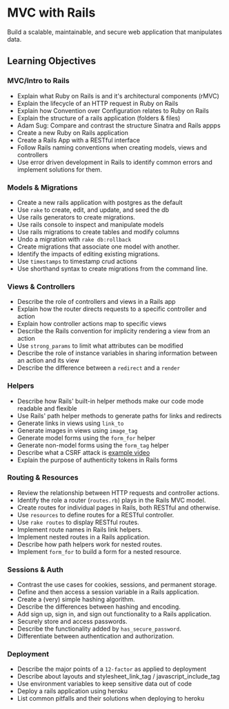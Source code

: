 # MVC with Rails

Build a scalable, maintainable, and secure web application that manipulates data.

## Learning Objectives

### MVC/Intro to Rails
- Explain what Ruby on Rails is and it's architectural components (rMVC)
- Explain the lifecycle of an HTTP request in Ruby on Rails
- Explain how Convention over Configuration relates to Ruby on Rails
- Explain the structure of a rails application (folders & files)
- Adam Sug: Compare and contrast the structure Sinatra and Rails appps
- Create a new Ruby on Rails application
- Create a Rails App with a RESTful interface
- Follow Rails naming conventions when creating models, views and controllers
- Use error driven development in Rails to identify common errors and implement solutions for them.

### Models & Migrations

- Create a new rails application with postgres as the default
- Use `rake` to create, edit, and update, and seed the db
- Use rails generators to create migrations.
- Use rails console to inspect and manipulate models
- Use rails migrations to create tables and modify columns
- Undo a migration with `rake db:rollback`
- Create migrations that associate one model with another.
- Identify the impacts of editing existing migrations.
- Use `timestamps` to timestamp crud actions
- Use shorthand syntax to create migrations from the command line.

### Views & Controllers

- Describe the role of controllers and views in a Rails app
- Explain how the router directs requests to a specific controller and action
- Explain how controller actions map to specific views
- Describe the Rails convention for implicity rendering a view from an action
- Use `strong_params` to limit what attributes can be modified
- Describe the role of instance variables in sharing information between an action and its view
- Describe the difference between a `redirect` and a `render`

### Helpers

- Describe how Rails' built-in helper methods make our code mode readable and flexible
- Use Rails' path helper methods to generate paths for links and redirects
- Generate links in views using `link_to`
- Generate images in views using `image_tag`
- Generate model forms using the `form_for` helper
- Generate non-model forms using  the `form_tag` helper
- Describe what a CSRF attack is [example video](https://www.youtube.com/watch?v=uycmHQM_h64)
- Explain the purpose of authenticity tokens in Rails forms

### Routing & Resources
- Review the relationship between HTTP requests and controller actions.
- Identify the role a router (`routes.rb`) plays in the Rails MVC model.
- Create routes for individual pages in Rails, both RESTful and otherwise.
- Use `resources` to define routes for a RESTful controller.
- Use `rake routes` to display RESTful routes.
- Implement route names in Rails link helpers.
- Implement nested routes in a Rails application.
- Describe how path helpers work for nested routes.
- Implement `form_for` to build a form for a nested resource.

### Sessions & Auth
- Contrast the use cases for cookies, sessions, and permanent storage.
- Define and then access a session variable in a Rails application.
- Create a (very) simple hashing algorithm.
- Describe the differences between hashing and encoding.
- Add sign up, sign in, and sign out functionality to a Rails application.
- Securely store and access passwords.
- Describe the functionality added by `has_secure_password`.
- Differentiate between authentication and authorization.

### Deployment

- Describe the major points of a `12-factor` as applied to deployment
- Describe about layouts and stylesheet_link_tag / javascript_include_tag
- Use environment variables to keep sensitive data out of code
- Deploy a rails application using heroku
- List common pitfalls and their solutions when deploying to heroku
